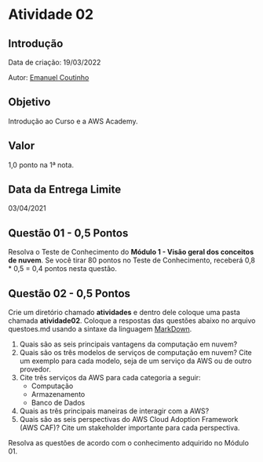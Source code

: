 # Atividade 02

## Introdução

Data de criação: 19/03/2022

Autor: [Emanuel Coutinho](https://github.com/emanuelcoutinho)

## Objetivo
Introdução ao Curso e a AWS Academy.

## Valor
1,0 ponto na 1ª nota.

## Data da Entrega Limite
03/04/2021

## Questão 01 - 0,5 Pontos
Resolva o Teste de Conhecimento do **Módulo 1 - Visão geral dos conceitos de nuvem**. Se você tirar 80 pontos no Teste de Conhecimento, receberá 0,8 * 0,5 = 0,4 pontos nesta questão.

## Questão 02 - 0,5 Pontos
Crie um diretório chamado **atividades** e dentro dele coloque uma pasta chamada **atividade02**. Coloque a respostas das questões abaixo no arquivo questoes.md usando a sintaxe da linguagem [MarkDown](https://docs.github.com/pt/get-started/writing-on-github/getting-started-with-writing-and-formatting-on-github/basic-writing-and-formatting-syntax).

1. Quais são as seis principais vantagens da computação em nuvem?
2. Quais são os três modelos de serviços de computação em nuvem? Cite um exemplo para cada modelo, seja de um serviço da AWS ou de outro provedor.
3. Cite três serviços da AWS para cada categoria a seguir:
   - Computação
   - Armazenamento
   - Banco de Dados
4. Quais as três principais maneiras de interagir com a AWS?
5. Quais são as seis perspectivas do AWS Cloud Adoption Framework (AWS CAF)? Cite um stakeholder importante para cada perspectiva.

Resolva as questões de acordo com o conhecimento adquirido no Módulo 01.

